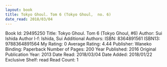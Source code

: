 ```yaml
---
layout: book
title: Tokyo Ghoul. Tom 6 (Tokyo Ghoul,  no. 6)
date_read: 2018/03/04
---
```


Book Id: 29495250
Title: Tokyo Ghoul. Tom 6 (Tokyo Ghoul, #6)
Author: Sui Ishida
Author l-f: Ishida, Sui
Additional Authors: 
ISBN: 8364891561
ISBN13: 9788364891564
My Rating: 0
Average Rating: 4.44
Publisher: Waneko
Binding: Paperback
Number of Pages: 200
Year Published: 2016
Original Publication Year: 2013
Date Read: 2018/03/04
Date Added: 2018/01/22
Exclusive Shelf: read
Read Count: 1

